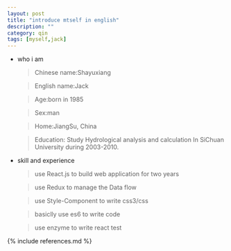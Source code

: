 ```yaml
---
layout: post
title: "introduce mtself in english"
description: ""
category: qin
tags: [myself,jack]
---
```


* who i am

   > Chinese name:Shayuxiang

   > English name:Jack

   > Age:born in 1985

   > Sex:man

   > Home:JiangSu, China

   > Education: Study Hydrological analysis and calculation In SiChuan University during 2003-2010.

* skill and experience
   > use React.js to build web application for two years

   > use Redux to manage the Data flow

   > use Style-Component to write css3/css

   > basiclly use es6 to write code
   
   > use enzyme to write react test







{% include references.md %}
